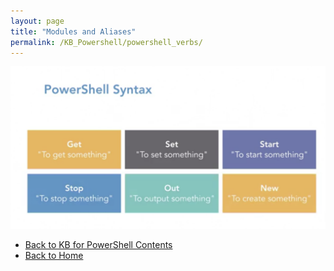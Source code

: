 ```yaml
---
layout: page
title: "Modules and Aliases"
permalink: /KB_Powershell/powershell_verbs/
---
```

![PowerShell Syntax](https://github.com/Dzmitry-H/personalbrand/blob/main/images/powershell_syntax.png?raw=true)
- [Back to KB for PowerShell Contents](https://dzmitry-h.github.io/personalbrand/KB_Powershell/)
- [Back to Home](https://dzmitry-h.github.io/personalbrand/)
